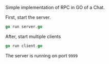 Simple implementation of RPC in GO of a Chat.

First, start the server.
```go
go run server.go
```
After, start multiple clients
```go
go run client.go
```
The server is running on port `9999`
